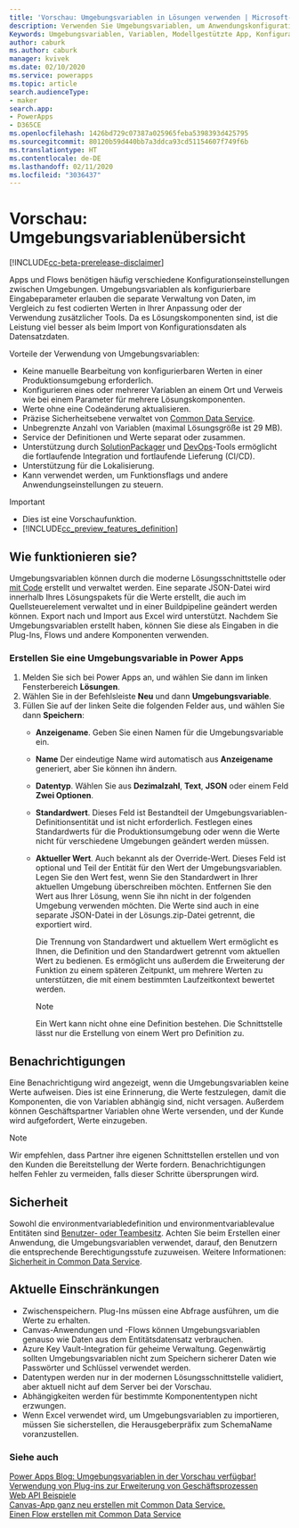 ```yaml
---
title: 'Vorschau: Umgebungsvariablen in Lösungen verwenden | Microsoft-Dokumentation'
description: Verwenden Sie Umgebungsvariablen, um Anwendungskonfigurationsdaten in Lösungen zu migrieren.
Keywords: Umgebungsvariablen, Variablen, Modellgestützte App, Konfigurationsdaten
author: caburk
ms.author: caburk
manager: kvivek
ms.date: 02/10/2020
ms.service: powerapps
ms.topic: article
search.audienceType:
- maker
search.app:
- PowerApps
- D365CE
ms.openlocfilehash: 1426bd729c07387a025965feba5398393d425795
ms.sourcegitcommit: 80120b59d440bb7a3ddca93cd51154607f749f6b
ms.translationtype: HT
ms.contentlocale: de-DE
ms.lasthandoff: 02/11/2020
ms.locfileid: "3036437"
---
```

# <a name="preview-environment-variables-overview"></a>Vorschau: Umgebungsvariablenübersicht 

[!INCLUDE[cc-beta-prerelease-disclaimer](../../includes/cc-beta-prerelease-disclaimer.md)]

Apps und Flows benötigen häufig verschiedene Konfigurationseinstellungen zwischen Umgebungen. Umgebungsvariablen als konfigurierbare Eingabeparameter erlauben die separate Verwaltung von Daten, im Vergleich zu fest codierten Werten in Ihrer Anpassung oder der Verwendung zusätzlicher Tools. Da es Lösungskomponenten sind, ist die Leistung viel besser als beim Import von Konfigurationsdaten als Datensatzdaten.

Vorteile der Verwendung von Umgebungsvariablen:
- Keine manuelle Bearbeitung von konfigurierbaren Werten in einer Produktionsumgebung erforderlich.
- Konfigurieren eines oder mehrerer Variablen an einem Ort und Verweis wie bei einem Parameter für mehrere Lösungskomponenten.
- Werte ohne eine Codeänderung aktualisieren.
- Präzise Sicherheitsebene verwaltet von [Common Data Service](https://docs.microsoft.com/powerapps/maker/common-data-service/data-platform-intro).
- Unbegrenzte Anzahl von Variablen (maximal Lösungsgröße ist 29 MB).
- Service der Definitionen und Werte separat oder zusammen.
- Unterstützung durch [SolutionPackager](/powerapps/developer/common-data-service/compress-extract-solution-file-solutionpackager) und [DevOps](/powerapps/developer/common-data-service/build-tools-overview)-Tools ermöglicht die fortlaufende Integration und fortlaufende Lieferung (CI/CD).
- Unterstützung für die Lokalisierung.
- Kann verwendet werden, um Funktionsflags und andere Anwendungseinstellungen zu steuern.

> [!IMPORTANT]
> - Dies ist eine Vorschaufunktion.
> - [!INCLUDE[cc_preview_features_definition](../../includes/cc-preview-features-definition.md)] 

## <a name="how-do-they-work"></a>Wie funktionieren sie?
Umgebungsvariablen können durch die moderne Lösungsschnittstelle oder [mit Code](https://docs.microsoft.com/powerapps/developer/common-data-service/work-with-data-cds) erstellt und verwaltet werden. Eine separate JSON-Datei wird innerhalb Ihres Lösungspakets für die Werte erstellt, die auch im Quellsteuerelement verwaltet und in einer Buildpipeline geändert werden können. Export nach und Import aus Excel wird unterstützt. Nachdem Sie Umgebungsvariablen erstellt haben, können Sie diese als Eingaben in die Plug-Ins, Flows und andere Komponenten verwenden. 

### <a name="create-an-environment-variable-in-power-apps"></a>Erstellen Sie eine Umgebungsvariable in Power Apps
1. Melden Sie sich bei Power Apps an, und wählen Sie dann im linken Fensterbereich **Lösungen**. 
2. Wählen Sie in der Befehlsleiste **Neu** und dann **Umgebungsvariable**. 
3. Füllen Sie auf der linken Seite die folgenden Felder aus, und wählen Sie dann **Speichern**:  
   - **Anzeigename**. Geben Sie einen Namen für die Umgebungsvariable ein. 
   - **Name** Der eindeutige Name wird automatisch aus **Anzeigename** generiert, aber Sie können ihn ändern. 
   - **Datentyp**. Wählen Sie aus **Dezimalzahl**, **Text**, **JSON** oder einem Feld **Zwei Optionen**. 
   - **Standardwert**. Dieses Feld ist Bestandteil der Umgebungsvariablen-Definitionsentität und ist nicht erforderlich. Festlegen eines Standardwerts für die Produktionsumgebung oder wenn die Werte nicht für verschiedene Umgebungen geändert werden müssen. 
   - **Aktueller Wert**. Auch bekannt als der Override-Wert. Dieses Feld ist optional und Teil der Entität für den Wert der Umgebungsvariablen. Legen Sie den Wert fest, wenn Sie den Standardwert in Ihrer aktuellen Umgebung überschreiben möchten. Entfernen Sie den Wert aus Ihrer Lösung, wenn Sie ihn nicht in der folgenden Umgebung verwenden möchten. Die Werte sind auch in eine separate JSON-Datei in der Lösungs.zip-Datei getrennt, die exportiert wird. 

      Die Trennung von Standardwert und aktuellem Wert ermöglicht es Ihnen, die Definition und den Standardwert getrennt vom aktuellen Wert zu bedienen. Es ermöglicht uns außerdem die Erweiterung der Funktion zu einem späteren Zeitpunkt, um mehrere Werten zu unterstützen, die mit einem bestimmten Laufzeitkontext bewertet werden.

      >[!NOTE]
      > Ein Wert kann nicht ohne eine Definition bestehen. Die Schnittstelle lässt nur die Erstellung von einem Wert pro Definition zu. 

## <a name="notifications"></a>Benachrichtigungen
Eine Benachrichtigung wird angezeigt, wenn die Umgebungsvariablen keine Werte aufweisen. Dies ist eine Erinnerung, die Werte festzulegen, damit die Komponenten, die von Variablen abhängig sind, nicht versagen. Außerdem können Geschäftspartner Variablen ohne Werte versenden, und der Kunde wird aufgefordert, Werte einzugeben.

>[!NOTE]
> Wir empfehlen, dass Partner ihre eigenen Schnittstellen erstellen und von den Kunden die Bereitstellung der Werte fordern. Benachrichtigungen helfen Fehler zu vermeiden, falls dieser Schritte übersprungen wird. 

## <a name="security"></a>Sicherheit
Sowohl die environmentvariabledefinition und environmentvariablevalue Entitäten sind [Benutzer- oder Teambesitz](https://docs.microsoft.com/powerapps/maker/common-data-service/types-of-entities). Achten Sie beim Erstellen einer Anwendung, die Umgebungsvariablen verwendet, darauf, den Benutzern die entsprechende Berechtigungsstufe zuzuweisen. Weitere Informationen: [Sicherheit in Common Data Service](https://docs.microsoft.com/power-platform/admin/wp-security). 

## <a name="current-limitations"></a>Aktuelle Einschränkungen
- Zwischenspeichern. Plug-Ins müssen eine Abfrage ausführen, um die Werte zu erhalten. 
- Canvas-Anwendungen und -Flows können Umgebungsvariablen genauso wie Daten aus dem Entitätsdatensatz verbrauchen. <!-- In the future we plan to build additional actions into canvas app and flow designers. This will simplify authoring and provide better visibility into environment variables being used by a specific app or flow. -->
- Azure Key Vault-Integration für geheime Verwaltung. Gegenwärtig sollten Umgebungsvariablen nicht zum Speichern sicherer Daten wie Passwörter und Schlüssel verwendet werden.
- Datentypen werden nur in der modernen Lösungsschnittstelle validiert, aber aktuell nicht auf dem Server bei der Vorschau. 
- Abhängigkeiten werden für bestimmte Komponententypen nicht erzwungen.
- Wenn Excel verwendet wird, um Umgebungsvariablen zu importieren, müssen Sie sicherstellen, die Herausgeberpräfix zum SchemaName voranzustellen.

### <a name="see-also"></a>Siehe auch
[Power Apps Blog: Umgebungsvariablen in der Vorschau verfügbar!](https://powerapps.microsoft.com/blog/environment-variables-available-in-preview/)
[Verwendung von Plug-ins zur Erweiterung von Geschäftsprozessen](https://docs.microsoft.com/powerapps/developer/common-data-service/plug-ins) </BR>
[Web API Beispiele](https://docs.microsoft.com/powerapps/developer/common-data-service/webapi/web-api-samples) </BR>
[Canvas-App ganz neu erstellen mit Common Data Service.](https://docs.microsoft.com/powerapps/maker/canvas-apps/data-platform-create-app-scratch) </BR>
[Einen Flow erstellen mit Common Data Service](https://docs.microsoft.com/flow/connection-cds)
